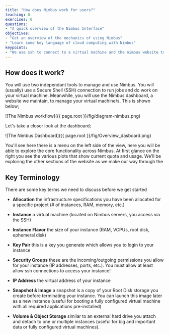 ```yaml
---
title: "How does Nimbus work for users?"
teaching: 0
exercises: 0
questions:
- "A quick overview of the Nimbus Interface"
objectives:
- "Get an overview of the mechanics of using Nimbus"
- "Learn some key language of cloud computing with Nimbus"
keypoints:
- "We use ssh to connect to a virtual machine and the nimbus website to manage."
---
```


## How does it work?

You will use two independant tools to manage and use Nimbus.  You will (usually) use a Secure Shell (SSH) connection to run jobs and do work on your virtual machine.  Meanwhile, you will use the Nimbus dashboard, a website we maintain, to manage your virtual machine/s.  This is shown below;

![The Nimbus workflow]({{ page.root }}/fig/diagram-nimbus.png)

Let's take a closer look at the dashboard;

![The Nimbus Dashboard]({{ page.root }}/fig/Overview_dasboard.png)

You'll see here there is a menu on the left side of the view, here you will be able to explore the core functionality across Nimbus.  At first glance on the right you see the various plots that show current quota and usage.  We'll be exploring the other sections of the website as we make our way through the 

## Key Terminology

There are some key terms we need to discuss before we get started

* **Allocation**
    the infrastructure specifications you have been allocated for a specific project (# of instances, RAM, memory, etc.)
* **Instance**
    a virtual machine (located on Nimbus servers, you access via the SSH)
* **Instance Flavor**
    the size of your instance (RAM, VCPUs, root disk, ephemeral disk)
* **Key Pair**
    this is a key you generate which allows you to login to your instance
* **Security Groups**
    these are the incoming/outgoing permissions you allow for your instance (IP addresses, ports, etc.).
    You must allow at least allow ssh connections to access your instance!

* **IP Address**
    the virtual address of your instance
* **Snapshot & Image**
    a snapshot is a copy of your Root Disk storage you create before terminating your instance. You can launch this image later as a new instance (useful for booting a fully configured virtual machine with all required applications pre-installed)
* **Volume & Object Storage**
    similar to an external hard drive you attach and detach to one or multiple instances (useful for big and important data or fully configured virtual machines).
